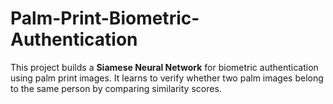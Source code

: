 # Palm-Print-Biometric-Authentication
This project builds a **Siamese Neural Network** for biometric authentication using palm print images. It learns to verify whether two palm images belong to the same person by comparing similarity scores.
